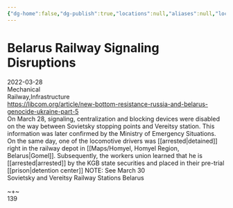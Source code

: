 ```yaml
---
{"dg-home":false,"dg-publish":true,"locations":null,"aliases":null,"location":null,"title":"Belarus Railway Signaling Disruptions","tag":null,"date":null,"permalink":"/belarus-railway-signaling-disruptions/","dgHomeLink":true,"dgPassFrontmatter":true}
---
```



# Belarus Railway Signaling Disruptions

2022-03-28  
Mechanical  
Railway,Infrastructure  
https://libcom.org/article/new-bottom-resistance-russia-and-belarus-genocide-ukraine-part-5  
On March 28, signaling, centralization and blocking devices were disabled on the way between Sovietsky stopping points and Vereitsy station. This information was later confirmed by the Ministry of Emergency Situations. On the same day, one of the locomotive drivers was [[arrested|detained]] right in the railway depot in [[Maps/Homyel, Homyel Region, Belarus|Gomel]]. Subsequently, the workers union learned that he is [[arrested|arrested]] by the KGB state securities and placed in their pre-trial [[prison|detention center]] NOTE: See March 30  
Sovietsky and Vereitsy Railway Stations Belarus

~+~  
139
